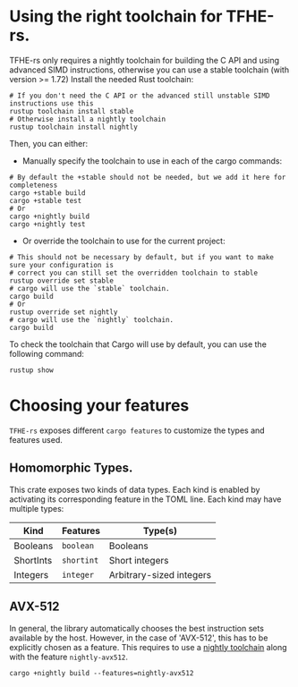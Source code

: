 # Using the right toolchain for TFHE-rs.

TFHE-rs only requires a nightly toolchain for building the C API and using advanced SIMD instructions, otherwise you can use a stable toolchain (with version >= 1.72)
Install the needed Rust toolchain:

```shell
# If you don't need the C API or the advanced still unstable SIMD instructions use this
rustup toolchain install stable
# Otherwise install a nightly toolchain
rustup toolchain install nightly
```

Then, you can either:

* Manually specify the toolchain to use in each of the cargo commands:

```shell
# By default the +stable should not be needed, but we add it here for completeness
cargo +stable build
cargo +stable test
# Or
cargo +nightly build
cargo +nightly test
```

* Or override the toolchain to use for the current project:

```shell
# This should not be necessary by default, but if you want to make sure your configuration is
# correct you can still set the overridden toolchain to stable
rustup override set stable
# cargo will use the `stable` toolchain.
cargo build
# Or
rustup override set nightly
# cargo will use the `nightly` toolchain.
cargo build
```

To check the toolchain that Cargo will use by default, you can use the following command:

```shell
rustup show
```


# Choosing your features

`TFHE-rs` exposes different `cargo features` to customize the types and features used.

## Homomorphic Types.

This crate exposes two kinds of data types. Each kind is enabled by activating its corresponding feature in the TOML line. Each kind may have multiple types:

| Kind      | Features   | Type(s)                   |
|-----------|------------|---------------------------|
| Booleans  | `boolean`  | Booleans                  |
| ShortInts | `shortint` | Short integers            |
| Integers  | `integer`  | Arbitrary-sized  integers |


## AVX-512

In general, the library automatically chooses the best instruction sets available by the host. However, in the case of 'AVX-512', this has to be explicitly chosen as a feature. This requires to use a [nightly toolchain](#using-tfhe-rs-with-nightly-toolchain) along with the feature `nightly-avx512`.

```shell
cargo +nightly build --features=nightly-avx512
```
